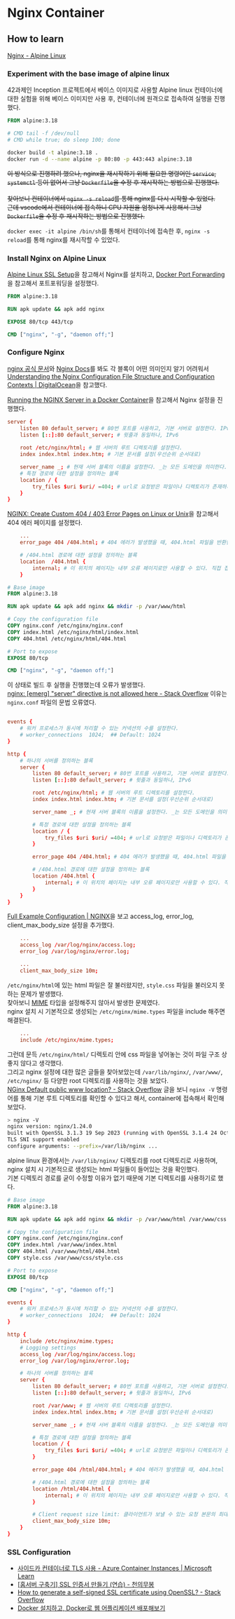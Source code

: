 # Nginx Container

## How to learn

[Nginx - Alpine Linux](https://wiki.alpinelinux.org/wiki/Nginx)
### Experiment with the base image of alpine linux
42과제인 Inception 프로젝트에서 베이스 이미지로 사용할 Alpine linux 컨테이너에 대한 실험을 위해 베이스 이미지만 사용 후, 컨테이너에 원격으로 접속하여 실행을 진행했다.

```Dockerfile
FROM alpine:3.18

# CMD tail -f /dev/null
# CMD while true; do sleep 100; done
```

```bash
docker build -t alpine:3.18 .
docker run -d --name alpine -p 80:80 -p 443:443 alpine:3.18
```

~~이 방식으로 진행하려 했으나, nginx을 재시작하기 위해 필요한 명령어인 `service`, `systemctl` 등이 없어서 그냥 `Dockerfile`을 수정 후 재시작하는 방법으로 진행했다.~~\
\
~~찾아보니 컨테이너에서 `nginx -s reload`를 통해 nginx를 다시 시작할 수 있었다.\
근데 vscode에서 컨테이너에 접속하니 CPU 자원을 엄청나게 사용해서 그냥 `Dockerfile`을 수정 후 재시작하는 방법으로 진행했다.~~

`docker exec -it alpine /bin/sh`를 통해서 컨테이너에 접속한 후, `nginx -s reload`를 통해 nginx를 재시작할 수 있었다.

### Install Nginx on Alpine Linux
[Alpine Linux SSL Setup](https://www.cyberciti.biz/faq/how-to-install-letsencrypt-free-ssltls-for-nginx-certificate-on-alpine-linux/)을 참고해서 Nginx를 설치하고,
[Docker Port Forwarding](https://blue-beam.tistory.com/entry/Docker-%EC%BB%A8%ED%85%8C%EC%9D%B4%EB%84%88-%ED%8F%AC%ED%8A%B8-%EC%97%B0%EA%B2%B0-%ED%8F%AC%ED%8A%B8%ED%8F%AC%EC%9B%8C%EB%94%A9)을 참고해서 포트포워딩을 설정했다.

```Dockerfile
FROM alpine:3.18

RUN apk update && apk add nginx

EXPOSE 80/tcp 443/tcp

CMD ["nginx", "-g", "daemon off;"]
```

### Configure Nginx

[nginx 공식 문서](https://www.nginx.com/resources/wiki/start/)와 [Nginx Docs](https://docs.nginx.com/nginx/admin-guide/web-server/web-server/)를 봐도 각 블록이 어떤 의미인지 알기 어려워서 [Understanding the Nginx Configuration File Structure and Configuration Contexts | DigitalOcean](https://www.digitalocean.com/community/tutorials/understanding-the-nginx-configuration-file-structure-and-configuration-contexts)을 참고했다.

[Running the NGINX Server in a Docker Container](https://www.baeldung.com/linux/nginx-docker-container)을 참고해서 Nginx 설정을 진행했다.

```nginx.conf
server {
    listen 80 default_server; # 80번 포트를 사용하고, 기본 서버로 설정한다. IPv4
    listen [::]:80 default_server; # 윗줄과 동일하나, IPv6
    
    root /etc/nginx/html; # 웹 서버의 루트 디렉토리를 설정한다.
    index index.html index.htm; # 기본 문서를 설정(우선순위 순서대로)

    server_name _; # 현재 서버 블록의 이름을 설정한다. _는 모든 도메인을 의미한다.
    # 특정 경로에 대한 설정을 정의하는 블록
    location / {
        try_files $uri $uri/ =404; # url로 요청받은 파일이나 디렉토리가 존재하지 않을 경우 404 에러를 반환한다.
    }
}
```

[NGINX: Create Custom 404 / 403 Error Pages on Linux or Unix](https://www.cyberciti.biz/faq/howto-nginx-customizing-404-403-error-page/)을 참고해서 404 에러 페이지를 설정했다.

```nginx.conf
    ...
    error_page 404 /404.html; # 404 에러가 발생했을 때, 404.html 파일을 반환한다.

    # /404.html 경로에 대한 설정을 정의하는 블록
    location  /404.html {
        internal; # 이 위치의 페이지는 내부 오류 페이지로만 사용할 수 있다. 직접 접근할 수 없다.
    }
```

```Dockerfile
# Base image
FROM alpine:3.18

RUN apk update && apk add nginx && mkdir -p /var/www/html

# Copy the configuration file
COPY nginx.conf /etc/nginx/nginx.conf
COPY index.html /etc/nginx/html/index.html
COPY 404.html /etc/nginx/html/404.html

# Port to expose
EXPOSE 80/tcp

CMD ["nginx", "-g", "daemon off;"]
```

이 상태로 빌드 후 실행을 진행했는데 오류가 발생했다.\
[nginx: [emerg] "server" directive is not allowed here - Stack Overflow](https://stackoverflow.com/questions/41766195/nginx-emerg-server-directive-is-not-allowed-here) 이유는 `nginx.conf` 파일의 문법 오류였다.

```nginx.conf

events {
    # 워커 프로세스가 동시에 처리할 수 있는 커넥션의 수를 설정한다.
    # worker_connections  1024;  ## Default: 1024
}

http {
    # 하나의 서버를 정의하는 블록
    server {
        listen 80 default_server; # 80번 포트를 사용하고, 기본 서버로 설정한다. IPv4
        listen [::]:80 default_server; # 윗줄과 동일하나, IPv6

        root /etc/nginx/html; # 웹 서버의 루트 디렉토리를 설정한다.
        index index.html index.htm; # 기본 문서를 설정(우선순위 순서대로)

        server_name _; # 현재 서버 블록의 이름을 설정한다. _는 모든 도메인을 의미한다.

        # 특정 경로에 대한 설정을 정의하는 블록
        location / {
            try_files $uri $uri/ =404; # url로 요청받은 파일이나 디렉토리가 존재하지 않을 경우 404 에러를 반환한다.
        }

        error_page 404 /404.html; # 404 에러가 발생했을 때, 404.html 파일을 반환한다.

        # /404.html 경로에 대한 설정을 정의하는 블록
        location /404.html {
            internal; # 이 위치의 페이지는 내부 오류 페이지로만 사용할 수 있다. 직접 접근할 수 없다.
        }
    }
}
```

[Full Example Configuration | NGINX](https://www.nginx.com/resources/wiki/start/topics/examples/full/)을 보고 access_log, error_log, client_max_body_size 설정을 추가했다.

```nginx.conf
    ...
    access_log /var/log/nginx/access.log;
    error_log /var/log/nginx/error.log;

    ...
    client_max_body_size 10m;
```

`/etc/nginx/html`에 있는 html 파일은 잘 불러왔지만, `style.css` 파일을 불러오지 못하는 문제가 발생했다.\
찾아보니 [MIME](https://developer.mozilla.org/ko/docs/Web/HTTP/Basics_of_HTTP/MIME_Types) 타입을 설정해주지 않아서 발생한 문제였다.\
nginx 설치 시 기본적으로 생성되는 `/etc/nginx/mime.types` 파일을 include 해주면 해결된다.

```nginx.conf
    ...
    include /etc/nginx/mime.types;
```

그런데 문득 `/etc/nginx/html/` 디렉토리 안에 css 파일을 넣어놓는 것이 파일 구조 상 좋지 않다고 생각했다.\
그리고 nginx 설정에 대한 많은 글들을 찾아보았는데 `/var/lib/nginx/`, `/var/www/`, `/etc/nginx/` 등 다양한 root 디렉토리를 사용하는 것을 보았다.\
[NGinx Default public www location? - Stack Overflow](https://stackoverflow.com/questions/10674867/nginx-default-public-www-location) 글을 보니 `nginx -V` 명령어를 통해 기본 루트 디렉토리를 확인할 수 있다고 해서, container에 접속해서 확인해보았다.

```bash
> nginx -V
nginx version: nginx/1.24.0
built with OpenSSL 3.1.3 19 Sep 2023 (running with OpenSSL 3.1.4 24 Oct 2023)
TLS SNI support enabled
configure arguments: --prefix=/var/lib/nginx ...
```

alpine linux 환경에서는 `/var/lib/nginx/` 디렉토리를 root 디렉토리로 사용하며, nginx 설치 시 기본적으로 생성되는 html 파일들이 들어있는 것을 확인했다.\
기본 디렉토리 경로를 굳이 수정할 이유가 없기 때문에 기본 디렉토리를 사용하기로 했다.

```Dockerfile
# Base image
FROM alpine:3.18

RUN apk update && apk add nginx && mkdir -p /var/www/html /var/www/css

# Copy the configuration file
COPY nginx.conf /etc/nginx/nginx.conf
COPY index.html /var/www/index.html
COPY 404.html /var/www/html/404.html
COPY style.css /var/www/css/style.css

# Port to expose
EXPOSE 80/tcp

CMD ["nginx", "-g", "daemon off;"]
```

```nginx.conf
events {
    # 워커 프로세스가 동시에 처리할 수 있는 커넥션의 수를 설정한다.
    # worker_connections  1024;  ## Default: 1024
}

http {
    include /etc/nginx/mime.types;
    # Logging settings
    access_log /var/log/nginx/access.log;
    error_log /var/log/nginx/error.log;

    # 하나의 서버를 정의하는 블록
    server {
        listen 80 default_server; # 80번 포트를 사용하고, 기본 서버로 설정한다. IPv4
        listen [::]:80 default_server; # 윗줄과 동일하나, IPv6

        root /var/www; # 웹 서버의 루트 디렉토리를 설정한다.
        index index.html index.htm; # 기본 문서를 설정(우선순위 순서대로)

        server_name _; # 현재 서버 블록의 이름을 설정한다. _는 모든 도메인을 의미한다.

        # 특정 경로에 대한 설정을 정의하는 블록
        location / {
            try_files $uri $uri/ =404; # url로 요청받은 파일이나 디렉토리가 존재하지 않을 경우 404 에러를 반환한다.
        }

        error_page 404 /html/404.html; # 404 에러가 발생했을 때, 404.html 파일을 반환한다.

        # /404.html 경로에 대한 설정을 정의하는 블록
        location /html/404.html {
            internal; # 이 위치의 페이지는 내부 오류 페이지로만 사용할 수 있다. 직접 접근할 수 없다.
        }

        # Client request size limit: 클라이언트가 보낼 수 있는 요청 본문의 최대 크기를 제한하여 이는 대량의 데이터 업로드를 방지하거나 DDoS 공격을 완화하는 데 도움
        client_max_body_size 10m;
    }
}
```

### SSL Configuration
- [사이드카 컨테이너로 TLS 사용 - Azure Container Instances | Microsoft Learn](https://learn.microsoft.com/ko-kr/azure/container-instances/container-instances-container-group-ssl)
- [[홈서버 구축기] SSL 인증서 만들기 (연습) - 천의무봉](https://blog.hangadac.com/2017/07/31/%ED%99%88%EC%84%9C%EB%B2%84-%EA%B5%AC%EC%B6%95%EA%B8%B0-ssl-%EC%9D%B8%EC%A6%9D%EC%84%9C-%EB%A7%8C%EB%93%A4%EA%B8%B0-%EC%97%B0%EC%8A%B5/)
- [How to generate a self-signed SSL certificate using OpenSSL? - Stack Overflow](https://stackoverflow.com/questions/10175812/how-to-generate-a-self-signed-ssl-certificate-using-openssl)
- [Docker 설치하고, Docker로 웹 어플리케이션 배포해보기](https://wnsgml972.github.io/setting/2020/07/20/docker/)
